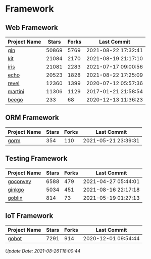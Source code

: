 # Framework

## Web Framework
| Project Name | Stars | Forks | Last Commit |
| ------------ | ----- | ----- | ----------- |
| [gin](https://github.com/gin-gonic/gin) | 50869 | 5769 | 2021-08-22 17:32:41 |
| [kit](https://github.com/go-kit/kit) | 21084 | 2170 | 2021-08-19 21:17:10 |
| [iris](https://github.com/kataras/iris) | 21081 | 2283 | 2021-07-17 09:00:56 |
| [echo](https://github.com/labstack/echo) | 20523 | 1828 | 2021-08-22 17:25:09 |
| [revel](https://github.com/revel/revel) | 12360 | 1399 | 2020-07-12 05:57:36 |
| [martini](https://github.com/go-martini/martini) | 11306 | 1129 | 2017-01-21 21:58:54 |
| [beego](https://github.com/astaxie/beego) | 233 | 68 | 2020-12-13 11:36:23 |

## ORM Framework
| Project Name | Stars | Forks | Last Commit |
| ------------ | ----- | ----- | ----------- |
| [gorm](https://github.com/jinzhu/gorm) | 354 | 110 | 2021-05-21 23:39:31 |

## Testing Framework
| Project Name | Stars | Forks | Last Commit |
| ------------ | ----- | ----- | ----------- |
| [goconvey](https://github.com/smartystreets/goconvey) | 6588 | 479 | 2021-04-27 05:44:01 |
| [ginkgo](https://github.com/onsi/ginkgo) | 5034 | 451 | 2021-08-16 22:17:18 |
| [goblin](https://github.com/franela/goblin) | 814 | 73 | 2021-05-19 01:27:13 |

## IoT Framework
| Project Name | Stars | Forks | Last Commit |
| ------------ | ----- | ----- | ----------- |
| [gobot](https://github.com/hybridgroup/gobot) | 7291 | 914 | 2020-12-01 09:54:44 |

*Update Date: 2021-08-26T18:00:44*